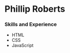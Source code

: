 # Phillip Roberts
<!--
Here are some ideas to get you started:

- 🔭 I’m currently working on ... Side Projects
- 🌱 I’m currently learning ... JavaScript
- 👯 I’m looking to collaborate on ...
- 🤔 I’m looking for help with ...
- 💬 Ask me about ... Anything
- 📫 How to reach me: ... pjroberts41@gmail.com
- 😄 Pronouns: ...
- ⚡ Fun fact: ...
-->
### Skills and Experience
 * HTML
 * CSS
 * JavaScript

